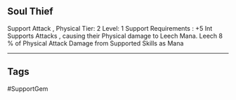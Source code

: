 ## Soul Thief
Support
Attack , Physical
Tier: 2
Level: 1
Support Requirements : +5 Int
Supports Attacks , causing their Physical damage to Leech Mana.
Leech 8 % of Physical Attack Damage from Supported Skills as Mana

---
## Tags
#SupportGem
